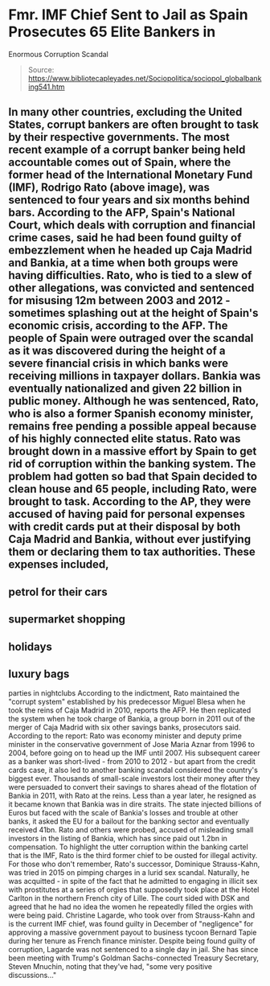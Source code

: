 # Fmr. IMF Chief Sent to Jail as Spain Prosecutes 65 Elite Bankers in 
Enormous Corruption Scandal

> Source: https://www.bibliotecapleyades.net/Sociopolitica/sociopol_globalbanking541.htm

In many other
countries, excluding the United States, corrupt bankers are
often brought to task by their respective governments.
The most recent
example of a corrupt banker being held accountable comes out of
Spain, where the former head of the International Monetary Fund
(IMF),
Rodrigo Rato (above image), was sentenced to four
years and six months behind bars.
According to
the
AFP, Spain's National Court, which deals with corruption and
financial crime cases, said he had been found guilty of
embezzlement when he headed up Caja Madrid and Bankia, at a time
when both groups were having difficulties.
Rato, who is
tied to a slew of other allegations, was convicted and sentenced
for misusing 12m between 2003 and 2012 - sometimes splashing
out at the height of Spain's economic crisis, according to the AFP.
The people of
Spain were outraged over the scandal as it was discovered during
the height of a severe financial crisis in which banks were
receiving millions in taxpayer dollars.
Bankia was eventually
nationalized and given 22 billion in public money.
Although he was
sentenced, Rato, who is also a former Spanish economy minister,
remains free pending a possible appeal because of his highly
connected elite status.
Rato was
brought down in a massive effort by Spain to get rid of
corruption within the banking system. The problem had gotten so
bad that Spain decided to clean house and 65 people, including
Rato, were brought to task.
According to
the AP, they were accused of having paid for personal expenses
with credit cards put at their disposal by both
Caja Madrid and
Bankia, without ever justifying them or declaring them to tax
authorities.
These expenses included,
-
petrol for their cars
-
supermarket shopping
-
holidays
-
luxury bags
-
parties in
nightclubs
According to
the indictment, Rato maintained the "corrupt system" established
by his predecessor Miguel Blesa when he took the reins of
Caja
Madrid in 2010, reports the
AFP.
He then replicated the system when he took charge of Bankia, a group born in 2011 out of the merger of Caja Madrid
with six other savings banks, prosecutors said.
According to
the report:
Rato was
economy minister and deputy prime minister in the
conservative government of Jose Maria Aznar from 1996 to
2004, before going on to head up the IMF until 2007.
His
subsequent career as a banker was short-lived - from 2010 to
2012 - but apart from the credit cards case, it also led to
another banking scandal considered the country's biggest
ever.
Thousands
of small-scale investors lost their money after they were
persuaded to convert their savings to shares ahead of the
flotation of Bankia in 2011, with Rato at the reins.
Less
than a year later, he resigned as it became known that Bankia was in dire straits.
The state
injected billions of Euros but faced with the scale of
Bankia's losses and trouble at other banks, it asked the EU
for a bailout for the banking sector and eventually received
41bn.
Rato and
others were probed, accused of misleading small investors in
the listing of Bankia, which has since paid out 1.2bn in
compensation.
To highlight
the utter corruption within the banking cartel that is the IMF,
Rato is the third former chief to be ousted for illegal
activity.
For those who
don't remember, Rato's successor, Dominique Strauss-Kahn,
was
tried in 2015 on pimping charges in a lurid sex scandal.
Naturally, he was
acquitted - in spite of the fact that he
admitted to engaging in illicit sex with prostitutes at a series
of orgies that supposedly took place at the Hotel Carlton in the
northern French city of Lille.
The court sided with DSK and
agreed that he had no idea the women he repeatedly filled the
orgies with were being paid.
Christine
Lagarde, who took over from Strauss-Kahn and is the current IMF
chief, was found guilty in December of "negligence" for
approving a massive government payout to business tycoon Bernard Tapie during her tenure as French finance minister.
Despite being
found guilty of corruption, Lagarde was not sentenced to a
single day in jail.
She has since been meeting with Trump's
Goldman Sachs-connected Treasury Secretary, Steven Mnuchin,
noting that they've had,
"some very
positive discussions..."
